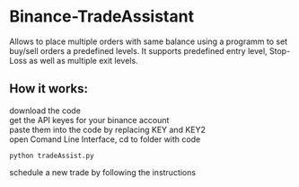# Binance-TradeAssistant
Allows to place multiple orders with same balance using a programm to set buy/sell orders a predefined levels.
It supports predefined entry level, Stop-Loss as well as multiple exit levels.

## How it works:
download the code </br>
get the API keyes for your binance account </br>
paste them into the code by replacing KEY and KEY2 </br>
open Comand Line Interface, cd to folder with code </br>
```
python tradeAssist.py 
```
schedule a new trade by following the instructions</br>



